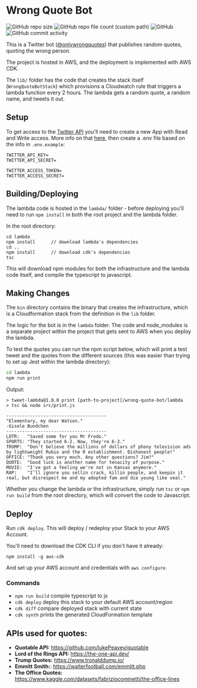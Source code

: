 # Wrong Quote Bot

![GitHub repo size](https://img.shields.io/github/repo-size/dannyhines/wrong-quote-bot?style=for-the-badge)
![GitHub repo file count (custom path)](https://img.shields.io/github/directory-file-count/dannyhines/wrong-quote-bot/lambda?label=lambda%20files&style=for-the-badge)
![GitHub](https://img.shields.io/github/license/dannyhines/wrong-quote-bot?style=for-the-badge)
![GitHub commit activity](https://img.shields.io/github/commit-activity/m/dannyhines/wrong-quote-bot?style=for-the-badge)

This is a Twitter bot ([@onlywrongquotes](https://twitter.com/onlywrongquotes)) that publishes random quotes,
quoting the wrong person.

The project is hosted in AWS, and the deployment is implemented with AWS CDK.

The `lib/` folder has the code that creates the stack itself (`WrongQuoteBotStack`) which provisions a
Cloudwatch rule that triggers a lambda function every 2 hours. The lambda gets a random quote, a random name,
and tweets it out.

## Setup

To get access to the [Twitter API](https://developer.twitter.com/en/docs/twitter-api) you'll need to create a
new App with Read and Write access. More info on that
[here](https://developer.twitter.com/en/docs/apps/app-permissions), then create a .env file based on the info
in `.env.example`:

```
TWITTER_API_KEY=
TWITTER_API_SECRET=

TWITTER_ACCESS_TOKEN=
TWITTER_ACCESS_SECRET=
```

## Building/Deploying

The lambda code is hosted in the `lambda/` folder - before deploying you'll need to run `npm install` in both
the root project and the lambda folder.

In the root directory:

```
cd lambda
npm install      // download lambda's dependencies
cd ..
npm install      // download cdk's dependencies
tsc
```

This will download npm modules for both the infrastructure and the lambda code itself, and compile the
typescript to javascript.

## Making Changes

The `bin` directory contains the binary that creates the infrastructure, which is a Cloudformation stack from
the definition in the `lib` folder.

The logic for the bot is in the `lambda` folder. The code and node_modules is a separate project within the
project that gets sent to AWS when you deploy the lambda.

To test the quotes you can run the npm script below, which will print a test tweet and the quotes from the
different sources (this was easier than trying to set up Jest within the lambda directory):

```bash
cd lambda
npm run print
```

Output:

```
> tweet-lambda@1.0.0 print [path-to-project]/wrong-quote-bot/lambda
> tsc && node src/print.js

--------------------------------------
"Elementary, my dear Watson."
-Gisele Bundchen
--------------------------------------
LOTR:   "Saved some for you Mr Frodo."
SPORTS: "They started 6-2. Now, they're 6-3."
TRUMP:  "Don't believe the millions of dollars of phony television ads by lightweight Rubio and the R establishment. Dishonest people!"
OFFICE: "Thank you very much. Any other questions? Jim?"
QUOTE:  "Good luck is another name for tenacity of purpose."
MOVIE:  "I've got a feeling we're not in Kansas anymore."
RAP:    "I’ll ignore you sellin crack, killin people, and keepin it real, but disrespect me and my adopted fam and die young like veal."
```

Whether you change the lambda or the infrastructure, simply run `tsc` or `npm run build` from the root
directory, which will convert the code to Javascript.

## Deploy

Run `cdk deploy`. This will deploy / redeploy your Stack to your AWS Account.

You'll need to download the CDK CLI if you don't have it already:

```
npm install -g aws-cdk
```

And set up your AWS account and credentials with `aws configure`.

### Commands

- `npm run build` compile typescript to js
- `cdk deploy` deploy this stack to your default AWS account/region
- `cdk diff` compare deployed stack with current state
- `cdk synth` prints the generated CloudFormation template

## APIs used for quotes:

- **Quotable API:** https://github.com/lukePeavey/quotable
- **Lord of the Rings API:** https://the-one-api.dev/
- **Trump Quotes:** https://www.tronalddump.io/
- **Emmitt Smith:**: https://walterfootball.com/emmitt.php
- **The Office Quotes:** https://www.kaggle.com/datasets/fabriziocominetti/the-office-lines
